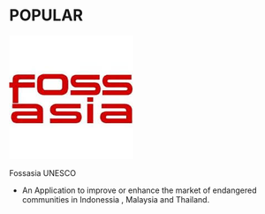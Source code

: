 # POPULAR

<img src="https://github.com/Ishaan28malik/POPULAR/blob/master/download.jpg" />

Fossasia UNESCO

* An Application to improve or enhance the market of endangered communities in Indonessia , Malaysia and Thailand.

